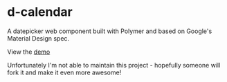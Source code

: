 # d-calendar

A datepicker web component built with Polymer and based on Google's Material Design spec. 

View the [demo](http://subpopular.github.io/d-calendar/components/d-calendar/demo.html)

Unfortunately I'm not able to maintain this project - hopefully someone will fork it and make it even more awesome!
